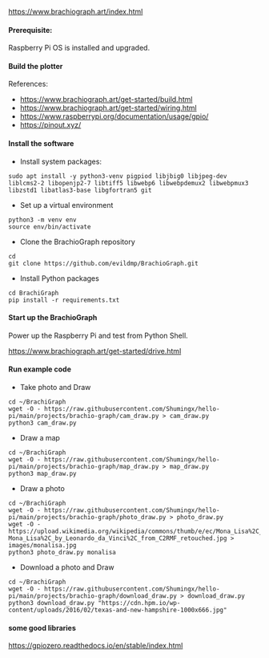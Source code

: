 https://www.brachiograph.art/index.html

#### Prerequisite:
Raspberry Pi OS is installed and upgraded.

#### Build the plotter

References:

- https://www.brachiograph.art/get-started/build.html
- https://www.brachiograph.art/get-started/wiring.html
- https://www.raspberrypi.org/documentation/usage/gpio/
- https://pinout.xyz/

#### Install the software
- Install system packages:
```
sudo apt install -y python3-venv pigpiod libjbig0 libjpeg-dev liblcms2-2 libopenjp2-7 libtiff5 libwebp6 libwebpdemux2 libwebpmux3 libzstd1 libatlas3-base libgfortran5 git
```
- Set up a virtual environment
```
python3 -m venv env
source env/bin/activate
```
- Clone the BrachioGraph repository
```
cd
git clone https://github.com/evildmp/BrachioGraph.git
```
- Install Python packages
```
cd BrachiGraph
pip install -r requirements.txt
```

#### Start up the BrachioGraph

Power up the Raspberry Pi and test from Python Shell.

https://www.brachiograph.art/get-started/drive.html

#### Run example code
- Take photo and Draw
```
cd ~/BrachiGraph
wget -O - https://raw.githubusercontent.com/Shumingx/hello-pi/main/projects/brachio-graph/cam_draw.py > cam_draw.py
python3 cam_draw.py
```

- Draw a map
```
cd ~/BrachiGraph
wget -O - https://raw.githubusercontent.com/Shumingx/hello-pi/main/projects/brachio-graph/map_draw.py > map_draw.py
python3 map_draw.py
```

- Draw a photo
```
cd ~/BrachiGraph
wget -O - https://raw.githubusercontent.com/Shumingx/hello-pi/main/projects/brachio-graph/photo_draw.py > photo_draw.py
wget -O - https://upload.wikimedia.org/wikipedia/commons/thumb/e/ec/Mona_Lisa%2C_by_Leonardo_da_Vinci%2C_from_C2RMF_retouched.jpg/600px-Mona_Lisa%2C_by_Leonardo_da_Vinci%2C_from_C2RMF_retouched.jpg > images/monalisa.jpg
python3 photo_draw.py monalisa
```

- Download a photo and Draw
```
cd ~/BrachiGraph
wget -O - https://raw.githubusercontent.com/Shumingx/hello-pi/main/projects/brachio-graph/download_draw.py > download_draw.py
python3 download_draw.py "https://cdn.hpm.io/wp-content/uploads/2016/02/texas-and-new-hampshire-1000x666.jpg"
```








#### some good libraries
https://gpiozero.readthedocs.io/en/stable/index.html
